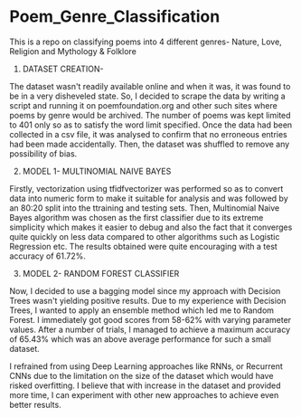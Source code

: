 # Poem_Genre_Classification
This is a repo on classifying poems into 4 different genres- Nature, Love, Religion and Mythology &amp; Folklore
1. DATASET CREATION-

The dataset wasn't readily available online and when it was, it was found to be in a very disheveled state. So, I decided to scrape the data by writing a script and running it on poemfoundation.org and other such sites where poems by genre would be archived. The number of poems was kept limited to 401 only so as to satisfy the word limit specified. Once the data had been collected in a csv file, it was analysed to confirm that no erroneous entries had been made accidentally. Then, the dataset was shuffled to remove any possibility of bias.

2. MODEL 1- MULTINOMIAL NAIVE BAYES

Firstly, vectorization using tfidfvectorizer was performed so as to convert data into numeric form to make it suitable for analysis and was followed by an 80:20 split into the ttraining and testing sets. Then, Multinomial Naive Bayes algorithm was chosen as the first classifier due to its extreme simplicity which makes it easier to debug and also the fact that it converges quite quickly on less data compared to other algorithms such as Logistic Regression etc. The results obtained were quite encouraging with a test accuracy of 61.72%.

3. MODEL 2- RANDOM FOREST CLASSIFIER

Now, I decided to use a bagging model since my approach with Decision Trees wasn't yielding positive results. Due to my experience with Decision Trees, I wanted to apply an ensemble method which led me to Random Forest. I immediately got good scores from 58-62% with varying parameter values. After a number of trials, I managed to achieve a maximum accuracy of 65.43% which was an above average performance for such a small dataset.

I refrained from using Deep Learning approaches like RNNs, or Recurrent CNNs due to the limitation on the size of the dataset which would have risked overfitting. I believe that with increase in the dataset and provided more time, I can experiment with other new approaches to achieve even better results.
